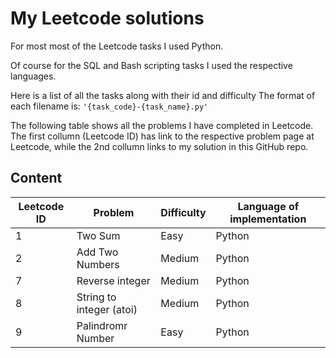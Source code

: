# My Leetcode solutions

For most most of the Leetcode tasks I used Python.

Of course for the SQL and Bash scripting tasks I used the respective languages.

Here is a list of all the tasks along with their id and difficulty
The format of each filename is: `'{task_code}-{task_name}.py'`

The following table shows all the problems I have completed in Leetcode.
The first collumn (Leetcode ID) has link to the respective problem page at Leetcode, while the 2nd collumn links to my solution in this GitHub repo.

## Content

| Leetcode ID | Problem                 | Difficulty | Language of implementation|
| ----------- | -----------             |----------- |---------------------------|
| 1           | Two Sum                 | Easy       | Python                    |
| 2           | Add Two Numbers         | Medium     | Python                    |
| 7           | Reverse integer         | Medium     | Python                    |
| 8           | String to integer (atoi)| Medium     | Python                    |
| 9           | Palindromr Number       | Easy       | Python                    |